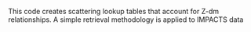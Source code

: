 This code creates scattering lookup tables that account for Z-dm relationships.
A simple retrieval methodology is applied to IMPACTS data
